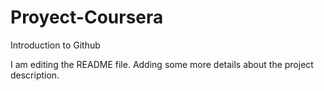 # Proyect-Coursera
Introduction to Github

I am editing the README file. Adding some more details about the project description.
